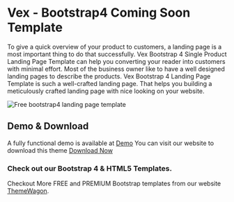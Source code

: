 # Vex - Bootstrap4 Coming Soon Template

To give a quick overview of your product to customers, a landing page is a most important thing to do that successfully. Vex Bootstrap 4 Single Product Landing Page Template can help you converting your reader into customers with minimal effort. Most of the business owner like to have a well designed landing pages to describe the products. Vex Bootstrap 4 Landing Page Template is such a well-crafted landing page. That helps you building a meticulously crafted landing page with nice looking on your website.


<img src="https://cloud.githubusercontent.com/assets/10640964/24953289/8ebbf282-1f9c-11e7-95ec-8124324af1b5.jpg" alt="Free bootstrap4 landing page template">

## Demo & Download 

A fully functional demo is available at <a href="http://demo.themewagon.com/preview/free-bootstrap-4-landing-page-template">Demo</a>
You can visit our website to download this theme <a href="https://themewagon.com/themes/free-bootstrap-4-landing-page-template/">Download Now</a>

### Check out our Bootstrap 4 & HTML5 Templates.
Checkout More FREE and PREMIUM Bootstrap templates from our website <a href="https://themewagon.com/">ThemeWagon</a>.

